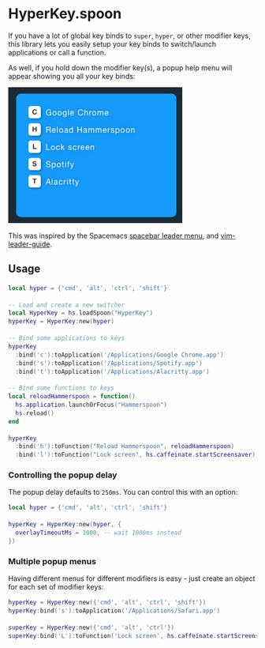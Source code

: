 # HyperKey.spoon

If you have a lot of global key binds to `super`, `hyper`, or other modifier keys, this library lets you easily setup your key binds to switch/launch applications or call a function.

As well, if you hold down the modifier key(s), a popup help menu will appear showing you all your key binds:

<img src="https://github.com/dbalatero/HyperKey.spoon/raw/master/images/screenshot.png" />

This was inspired by the Spacemacs [spacebar leader menu](https://www.spacemacs.org/doc/QUICK_START.html#the-leader-keys), and [vim-leader-guide](https://github.com/hecal3/vim-leader-guide).

## Usage

```lua
local hyper = {'cmd', 'alt', 'ctrl', 'shift'}

-- Load and create a new switcher
local HyperKey = hs.loadSpoon("HyperKey")
hyperKey = HyperKey:new(hyper)

-- Bind some applications to keys
hyperKey
  :bind('c'):toApplication('/Applications/Google Chrome.app')
  :bind('s'):toApplication('/Applications/Spotify.app')
  :bind('t'):toApplication('/Applications/Alacritty.app')

-- Bind some functions to keys
local reloadHammerspoon = function()
  hs.application.launchOrFocus("Hammerspoon")
  hs.reload()
end

hyperKey
  :bind('h'):toFunction("Reload Hammerspoon", reloadHammerspoon)
  :bind('l'):toFunction("Lock screen", hs.caffeinate.startScreensaver)
```

### Controlling the popup delay

The popup delay defaults to `250ms`. You can control this with an option:

```lua
local hyper = {'cmd', 'alt', 'ctrl', 'shift'}

hyperKey = HyperKey:new(hyper, {
  overlayTimeoutMs = 1000, -- wait 1000ms instead
})
```

### Multiple popup menus

Having different menus for different modifiers is easy - just create an object for each set of modifier keys:

```lua
hyperKey = HyperKey:new({'cmd', 'alt', 'ctrl', 'shift'})
hyperKey:bind('s'):toApplication('/Applications/Safari.app')

superKey = HyperKey:new({'cmd', 'alt', 'ctrl'})
superKey:bind('L'):toFunction('Lock screen', hs.caffeinate.startScreensaver)
```
